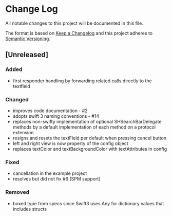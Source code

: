 # Change Log
All notable changes to this project will be documented in this file.

The format is based on [Keep a Changelog](http://keepachangelog.com/)
and this project adheres to [Semantic Versioning](http://semver.org/).

## [Unreleased]
### Added
- first responder handling by forwarding related calls directly to the textfield

### Changed
- improves code documentation - #2
- adopts swift 3 naming conventions - #14
- replaces non-swifty implementation of optional SHSearchBarDelegate methods by a default implementation of each method on a protocol extension
- resigns and resets the textField per default when pressing cancel button
- left and right view is now property of the config object
- replaces textColor and textBackgroundColor with textAttributes in config

### Fixed
- cancellation in the example project
- resolves but did not fix #6 (SPM support)

### Removed
- boxed type from specs since Swift3 uses Any for dictionary values that includes structs
